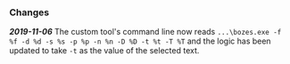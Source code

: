 ### **Changes**

***2019-11-06*** The custom tool's command line now reads `...\bozes.exe -f %f -d %d -s %s -p %p -n %n -D %D -t %t -T %T` and the logic has been updated to take `-t` as the value of the selected text.

